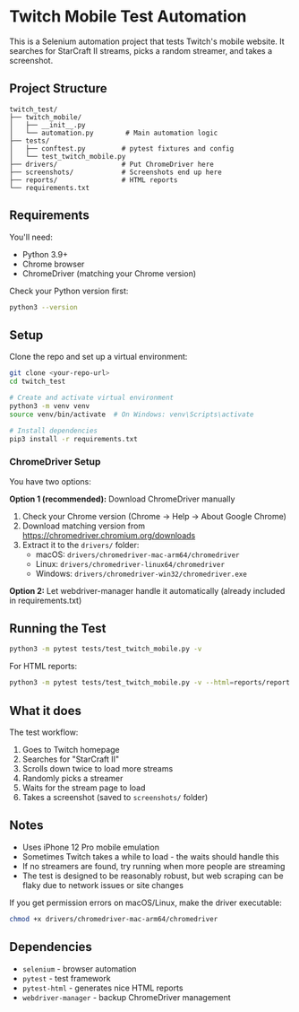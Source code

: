 # Twitch Mobile Test Automation

This is a Selenium automation project that tests Twitch's mobile website. It searches for StarCraft II streams, picks a random streamer, and takes a screenshot.

## Project Structure

```
twitch_test/
├── twitch_mobile/
│   ├── __init__.py
│   └── automation.py        # Main automation logic
├── tests/
│   ├── conftest.py         # pytest fixtures and config
│   └── test_twitch_mobile.py
├── drivers/                # Put ChromeDriver here
├── screenshots/            # Screenshots end up here
├── reports/                # HTML reports
└── requirements.txt
```

## Requirements

You'll need:

- Python 3.9+
- Chrome browser
- ChromeDriver (matching your Chrome version)

Check your Python version first:

```bash
python3 --version
```

## Setup

Clone the repo and set up a virtual environment:

```bash
git clone <your-repo-url>
cd twitch_test

# Create and activate virtual environment
python3 -m venv venv
source venv/bin/activate  # On Windows: venv\Scripts\activate

# Install dependencies
pip3 install -r requirements.txt
```

### ChromeDriver Setup

You have two options:

**Option 1 (recommended):** Download ChromeDriver manually

1. Check your Chrome version (Chrome → Help → About Google Chrome)
2. Download matching version from https://chromedriver.chromium.org/downloads
3. Extract it to the `drivers/` folder:
   - macOS: `drivers/chromedriver-mac-arm64/chromedriver`
   - Linux: `drivers/chromedriver-linux64/chromedriver`
   - Windows: `drivers/chromedriver-win32/chromedriver.exe`

**Option 2:** Let webdriver-manager handle it automatically (already included in requirements.txt)

## Running the Test

```bash
python3 -m pytest tests/test_twitch_mobile.py -v
```

For HTML reports:

```bash
python3 -m pytest tests/test_twitch_mobile.py -v --html=reports/report.html --self-contained-html
```

## What it does

The test workflow:

1. Goes to Twitch homepage
2. Searches for "StarCraft II"
3. Scrolls down twice to load more streams
4. Randomly picks a streamer
5. Waits for the stream page to load
6. Takes a screenshot (saved to `screenshots/` folder)

## Notes

- Uses iPhone 12 Pro mobile emulation
- Sometimes Twitch takes a while to load - the waits should handle this
- If no streamers are found, try running when more people are streaming
- The test is designed to be reasonably robust, but web scraping can be flaky due to network issues or site changes

If you get permission errors on macOS/Linux, make the driver executable:

```bash
chmod +x drivers/chromedriver-mac-arm64/chromedriver
```

## Dependencies

- `selenium` - browser automation
- `pytest` - test framework
- `pytest-html` - generates nice HTML reports
- `webdriver-manager` - backup ChromeDriver management
